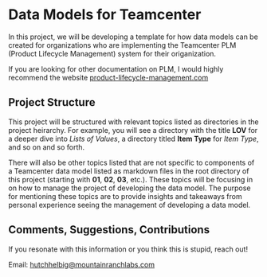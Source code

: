 # Data Models for Teamcenter 
In this project, we will be developing a template for how data models can be created for organizations who are 
implementing the Teamcenter PLM (Product Lifecycle Management) system for their origanization.

If you are looking for other documentation on PLM, I would highly recommend the website [product-lifecycle-management.com](https://www.product-lifecycle-management.com/)

## Project Structure
This project will be structured with relevant topics listed as directories in the project heirarchy. For example, you 
will see a directory with the title **LOV** for a deeper dive into *Lists of Values*, a directory titled **Item 
Type** for *Item Type*, and so on and so forth. 

There will also be other topics listed that are not specific to components of a Teamcenter data model listed as markdown files in the root directory of this project (starting with **01**, **02**, **03**, etc.). These topics will be focusing in on how to manage the project of developing the data model. The purpose for mentioning these topics are to provide insights and takeaways from personal experience seeing the management of developing a data model. 

## Comments, Suggestions, Contributions
If you resonate with this information or you think this is stupid, reach out! 

Email: hutchhelbig@mountainranchlabs.com
